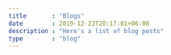 ```yaml
---
title       : "Blogs"
date        : 2019-12-23T20:17:01+06:00
description : "Here's a list of blog posts"
type        : "blog"
---
```


